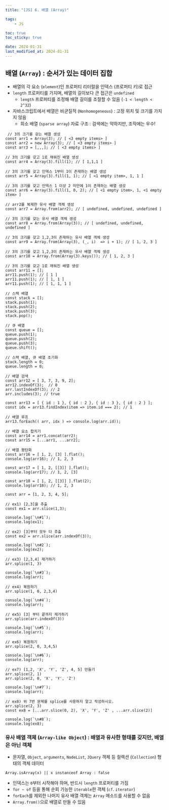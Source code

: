 ```yaml
---
title: "[JS] 6. 배열 (Array)"

tags:
    - JS

toc: true
toc_sticky: true

date: 2024-01-31
last_modified_at: 2024-01-31
---
```


## 배열 (```Array```) : 순서가 있는 데이터 집합

- 배열의 각 요소 (```element```)인 프로퍼티 리터럴을 인덱스 (프로퍼티 키)로 접근
- ```length``` 프로퍼티를 가지며, 배열의 길이보다 큰 접근은 ```undefined```
  - ```length``` 프로퍼티를 조정해 배열 길이를 조절할 수 있음 (```-1 < length < 2^32```)
- 자바스크립트에서 배열은 비균질적 (```Nonhomogeneous```) : 고정 위치 및 크기를 가지지 않음
  - 희소 배열 (```sparse array```) 자료 구조 : 검색에는 약하지만, 조작에는 우수!

```
 // 3의 크기를 갖는 배열 생성
const arr1 = Array(3); // [ <3 empty items> ]
const arr2 = new Array(3); // [ <3 empty items> ]
const arr3 = [,,,]; // [ <3 empty items> ]

// 3의 크기를 갖고 1로 채워진 배열 생성
const arr4 = Array(3).fill(1); // [ 1,1,1 ]

// 3의 크기를 갖고 인덱스 1부터 1이 존재하는 배열 생성
const arr5 = Array(3).fill(1, 1); // [ <1 empty item>, 1, 1 ]

// 3의 크기를 갖고 인덱스 1 이상 2 미만에 1이 존재하는 배열 생성
const arr6 = Array(3).fill(1, 0, 2); // [ <1 empty item>, 1, <1 empty item> ]

// arr2를 복제한 유사 배열 객체 생성
const arr7 = Array.from(arr2); // [ undefined, undefined, undefined ]

// 3의 크기를 갖는 유사 배열 객체 생성
const arr8 = Array.from(Array(3)); // [ undefined, undefined, undefined ]

// 3의 크기를 갖고 1,2,3이 존재하는 유사 배열 객체 생성
const arr9 = Array.from(Array(3), (_, i)  => i + 1); // [ 1, 2, 3 ]

// 3의 크기를 갖고 1,2,3이 존재하는 유사 배열 객체 생성
const arr10 = Array.from(Array(3).keys()); // [ 1, 2, 3 ]

// 3의 크기를 갖고 1로 채워진 배열 생성
const arr11 = [];
arr11.push(1); // [ 1 ]
arr11.push(1); // [ 1, 1 ]
arr11.push(1); // [ 1, 1, 1 ]

// 스택 배열
const stack = [];
stack.push(1);
stack.push(2);
stack.push(3);
stack.pop();

// 큐 배열
const queue = [];
queue.push(1);
queue.push(2);
queue.push(3);
queue.shift();

// 스택 배열, 큐 배열 초기화
stack.length = 0;
queue.length = 0;

// 배열 검색
const arr12 = [ 3, 7, 3, 9, 2];
arr12.indexOf(3);  // 0
arr.lastIndexOf(3); // 2
arr.includes(3); // true

const arr13 = [ { id : 1 }, { id : 2 }, { id : 3 }, { id : 2 } ];
const idx = arr13.findIndex(item => item.id === 2); // 1

// 배열 루프
arr13.forEach(( arr, idx ) => console.log(arr.id));

// 배열 요소 합치기
const arr14 = arr1.concat(arr2);
const arr15 = [...arr1, ...arr2];

// 배열 평탄화
const arr16 = [ 1, 2, [3] ].flat();
console.log(arr16); // 1, 2, 3

const arr17 = [ 1, 2, [[3]] ].flat();
console.log(arr17); // 1, 2, [3]

const arr18 = [ 1, 2, [[3]] ].flat(2);
console.log(arr18); // 1, 2, 3
```
```
const arr = [1, 2, 3, 4, 5];

// ex1) [2,3]을 추출
const ex1 = arr.slice(1,3);

console.log(`\n#1`);
console.log(ex1);

// ex2) [3]부터 모두 다 추출
const ex2 = arr.slice(arr.indexOf(3));

console.log(`\n#2`);
console.log(ex2);

// ex3) [2,3,4] 제거하기
arr.splice(1, 3)

console.log(`\n#3`);
console.log(arr);

// ex4) 복원하기
arr.splice(1, 0, 2,3,4)

console.log(`\n#4`);
console.log(arr);

// ex5) [3] 부터 끝까지 제거하기
arr.splice(arr.indexOf(3))

console.log(`\n#5`);
console.log(arr);

// ex6) 복원하기
arr.splice(2, 0, 3,4,5)

console.log(`\n#6`);
console.log(arr);

// ex7) [1,2, 'X', 'Y', 'Z', 4, 5] 만들기
arr.splice(2, 1)
arr.splice(2, 0, 'X', 'Y', 'Z')

console.log(`\n#7`);
console.log(arr);

// ex8) 위 7번 문제를 splice를 사용하지 말고 작성하시오.
arr.splice(2, 3)
const ex8 = [...arr.slice(0, 2), 'X', 'Y', 'Z' , ...arr.slice(2)]

console.log(`\n#8`);
console.log(ex8);
```

### 유사 배열 객체 (```Array-like Object```) : 배열과 유사한 형태를 갖지만, 배열은 아닌 객체

- 문자열, ```Object```, ```arguments```, ```NodeList```, ```JQuery``` 객체 등 컬렉션 (```Collection```) 형태의 객체 데이터

```
Array.isArray(x) || x instanceof Array : false
```

- 인덱스는 ```0```부터 시작해야 하며, 반드시 ```length``` 프로퍼티를 가짐
- ```for ~ of``` 등을 통해 순회 가능한 ```iterable```한 객체 (```cf```. ```iterator```)
- ```forEach```를 제외한 나머지 유사 배열 객체는 ```Array``` 메소드를 사용할 수 없음
- ```Array.from()```으로 배열로 만들 수 있음
